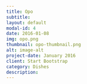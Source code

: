 ```yaml
---
title: Opo
subtitle: 
layout: default
modal-id: 4
date: 2016-01-08
img: opo.png
thumbnail: opo-thumbnail.png
alt: image-alt
project-date: January 2016
client: Start Bootstrap
category: Dishes
description: 
---
```


